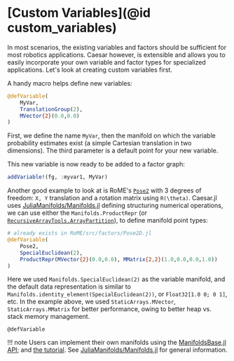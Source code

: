 # [Custom Variables](@id custom_variables)

In most scenarios, the existing variables and factors should be sufficient for most robotics applications. Caesar however, is extensible and allows you to easily incorporate your own variable and factor types for specialized applications.  Let's look at creating custom variables first.

A handy macro helps define new variables:
```julia
@defVariable(
    MyVar,
    TranslationGroup(2),
    MVector{2}(0.0,0.0)
)
```

First, we define the name `MyVar`, then the manifold on which the variable probability estimates exist (a simple Cartesian translation in two dimensions).  The third parameter is a default point for your new variable.

This new variable is now ready to be added to a factor graph:
```julia
addVariable!(fg, :myvar1, MyVar)
```

Another good example to look at is RoME's [`Pose2`](@ref) with 3 degrees of freedom: ``X, Y`` translation and a rotation matrix using ``R(\theta)``.  Caesar.jl uses [JuliaManifolds/Manifolds.jl](https://github.com/JuliaManifolds/Manifolds.jl) defining structuring numerical operations, we can use either the `Manifolds.ProductRepr` (or [`RecursiveArrayTools.ArrayPartition`](https://github.com/SciML/RecursiveArrayTools.jl)), to define manifold point types:
```julia
# already exists in RoME/src/factors/Pose2D.jl
@defVariable(
    Pose2,
    SpecialEuclidean(2),
    ProductRepr(MVector{2}(0.0,0.0), MMatrix{2,2}(1.0,0.0,0.0,1.0))
)
```

Here we used `Manifolds.SpecialEuclidean(2)` as the variable manifold, and the default data representation is similar to `Manifolds.identity_element(SpecialEuclidean(2))`, or `Float32[1.0 0; 0 1]`, etc.  In the example above, we used `StaticArrays.MVector`, `StaticArrays.MMatrix` for better performance, owing to better heap vs. stack memory management.
```@docs
@defVariable
```

!!! note
    Users can implement their own manifolds using the [ManifoldsBase.jl API](https://juliamanifolds.github.io/Manifolds.jl/latest/interface.html); and [the tutorial](https://juliamanifolds.github.io/Manifolds.jl/stable/examples/manifold.html#manifold-tutorial).  See [JuliaManifolds/Manifolds.jl](https://github.com/JuliaManifolds/Manifolds.jl) for general information.
